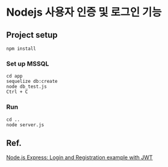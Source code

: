 # Nodejs 사용자 인증 및 로그인 기능

## Project setup
```
npm install
```
### Set up MSSQL
```
cd app
sequelize db:create
node db_test.js 
Ctrl + C
```

### Run
```
cd ..
node server.js
```

## Ref.
[Node.js Express: Login and Registration example with JWT](https://www.bezkoder.com/node-js-express-login-example/)

